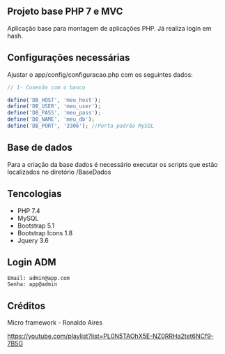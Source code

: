 ## Projeto base PHP 7 e MVC

Aplicação base para montagem de aplicações PHP.
Já realiza login em hash.

## Configurações necessárias

Ajustar o app/config/configuracao.php com os seguintes dados:

```php
// 1- Conexão com o banco

define('DB_HOST', 'meu_host');
define('DB_USER', 'meu_user');
define('DB_PASS', 'meu_pass');
define('DB_NAME', 'meu_db');
define('DB_PORT', '3306'); //Porta padrão MySQL
```

## Base de dados

Para a criação da base dados é necessário executar os scripts que estão localizados no diretório /BaseDados

## Tencologias

- PHP 7.4
- MySQL 
- Bootstrap 5.1
- Bootstrap Icons 1.8
- Jquery 3.6

## Login ADM

```
Email: admin@app.com
Senha: app@admin
```

## Créditos

Micro framework - Ronaldo Aires

https://youtube.com/playlist?list=PL0N5TAOhX5E-NZ0RRHa2tet6NCf9-7B5G